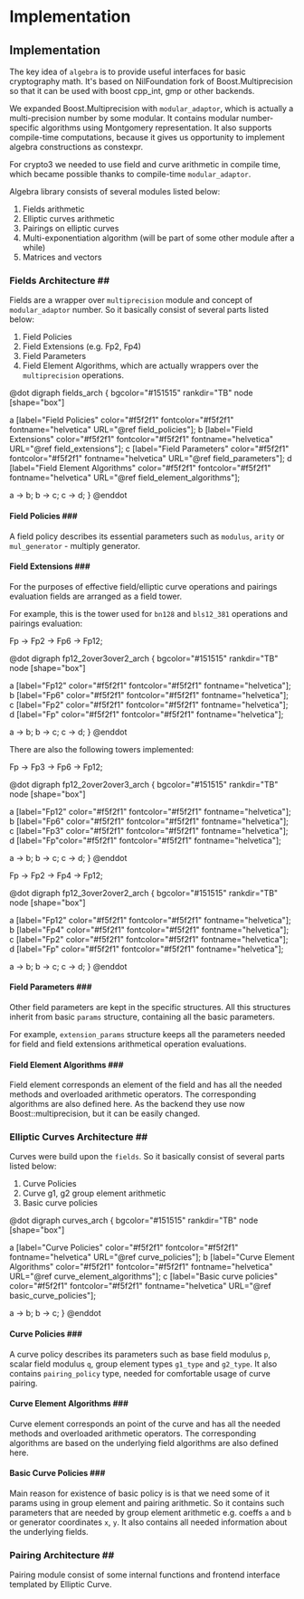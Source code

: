 # Implementation

## Implementation  <a href="#algebra_impl" id="algebra_impl"></a>

The key idea of `algebra` is to provide useful interfaces for basic cryptography math. It's based on NilFoundation fork of Boost.Multiprecision so that it can be used with boost cpp\_int, gmp or other backends.

We expanded Boost.Multiprecision with `modular_adaptor`, which is actually a multi-precision number by some modular. It contains modular number-specific algorithms using Montgomery representation. It also supports compile-time computations, because it gives us opportunity to implement algebra constructions as constexpr.

For crypto3 we needed to use field and curve arithmetic in compile time, which became possible thanks to compile-time `modular_adaptor`.

Algebra library consists of several modules listed below:

1. Fields arithmetic
2. Elliptic curves arithmetic
3. Pairings on elliptic curves
4. Multi-exponentiation algorithm (will be part of some other module after a while)
5. Matrices and vectors

### Fields Architecture ## <a href="#fields_architecture" id="fields_architecture"></a>

Fields are a wrapper over `multiprecision` module and concept of `modular_adaptor` number. So it basically consist of several parts listed below:

1. Field Policies
2. Field Extensions (e.g. Fp2, Fp4)
3. Field Parameters
4. Field Element Algorithms, which are actually wrappers over the `multiprecision` operations.

@dot digraph fields\_arch { bgcolor="#151515" rankdir="TB" node \[shape="box"]

a \[label="Field Policies" color="#f5f2f1" fontcolor="#f5f2f1" fontname="helvetica" URL="@ref field\_policies"]; b \[label="Field Extensions" color="#f5f2f1" fontcolor="#f5f2f1" fontname="helvetica" URL="@ref field\_extensions"]; c \[label="Field Parameters" color="#f5f2f1" fontcolor="#f5f2f1" fontname="helvetica" URL="@ref field\_parameters"]; d \[label="Field Element Algorithms" color="#f5f2f1" fontcolor="#f5f2f1" fontname="helvetica" URL="@ref field\_element\_algorithms"];

a -> b; b -> c; c -> d; } @enddot

#### Field Policies ### <a href="#field_policies" id="field_policies"></a>

A field policy describes its essential parameters such as `modulus`, `arity` or `mul_generator` - multiply generator.

#### Field Extensions ### <a href="#field_extensions" id="field_extensions"></a>

For the purposes of effective field/elliptic curve operations and pairings evaluation fields are arranged as a field tower.

For example, this is the tower used for `bn128` and `bls12_381` operations and pairings evaluation:

Fp -> Fp2 -> Fp6 -> Fp12;

@dot digraph fp12\_2over3over2\_arch { bgcolor="#151515" rankdir="TB" node \[shape="box"]

a \[label="Fp12" color="#f5f2f1" fontcolor="#f5f2f1" fontname="helvetica"]; b \[label="Fp6" color="#f5f2f1" fontcolor="#f5f2f1" fontname="helvetica"]; c \[label="Fp2" color="#f5f2f1" fontcolor="#f5f2f1" fontname="helvetica"]; d \[label="Fp" color="#f5f2f1" fontcolor="#f5f2f1" fontname="helvetica"];

a -> b; b -> c; c -> d; } @enddot

There are also the following towers implemented:

Fp -> Fp3 -> Fp6 -> Fp12;

@dot digraph fp12\_2over2over3\_arch { bgcolor="#151515" rankdir="TB" node \[shape="box"]

a \[label="Fp12" color="#f5f2f1" fontcolor="#f5f2f1" fontname="helvetica"]; b \[label="Fp6" color="#f5f2f1" fontcolor="#f5f2f1" fontname="helvetica"]; c \[label="Fp3" color="#f5f2f1" fontcolor="#f5f2f1" fontname="helvetica"]; d \[label="Fp"color="#f5f2f1" fontcolor="#f5f2f1" fontname="helvetica"];

a -> b; b -> c; c -> d; } @enddot

Fp -> Fp2 -> Fp4 -> Fp12;

@dot digraph fp12\_3over2over2\_arch { bgcolor="#151515" rankdir="TB" node \[shape="box"]

a \[label="Fp12" color="#f5f2f1" fontcolor="#f5f2f1" fontname="helvetica"]; b \[label="Fp4" color="#f5f2f1" fontcolor="#f5f2f1" fontname="helvetica"]; c \[label="Fp2" color="#f5f2f1" fontcolor="#f5f2f1" fontname="helvetica"]; d \[label="Fp" color="#f5f2f1" fontcolor="#f5f2f1" fontname="helvetica"];

a -> b; b -> c; c -> d; } @enddot

#### Field Parameters ### <a href="#field_parameters" id="field_parameters"></a>

Other field parameters are kept in the specific structures. All this structures inherit from basic `params` structure, containing all the basic parameters.

For example, `extension_params` structure keeps all the parameters needed for field and field extensions arithmetical operation evaluations.

#### Field Element Algorithms ### <a href="#field_element_algorithms" id="field_element_algorithms"></a>

Field element corresponds an element of the field and has all the needed methods and overloaded arithmetic operators. The corresponding algorithms are also defined here. As the backend they use now Boost::multiprecision, but it can be easily changed.

### Elliptic Curves Architecture ## <a href="#curves_architecture" id="curves_architecture"></a>

Curves were build upon the `fields`. So it basically consist of several parts listed below:

1. Curve Policies
2. Curve g1, g2 group element arithmetic
3. Basic curve policies

@dot digraph curves\_arch { bgcolor="#151515" rankdir="TB" node \[shape="box"]

a \[label="Curve Policies" color="#f5f2f1" fontcolor="#f5f2f1" fontname="helvetica" URL="@ref curve\_policies"]; b \[label="Curve Element Algorithms" color="#f5f2f1" fontcolor="#f5f2f1" fontname="helvetica" URL="@ref curve\_element\_algorithms"]; c \[label="Basic curve policies" color="#f5f2f1" fontcolor="#f5f2f1" fontname="helvetica" URL="@ref basic\_curve\_policies"];

a -> b; b -> c; } @enddot

#### Curve Policies ### <a href="#curve_policies" id="curve_policies"></a>

A curve policy describes its parameters such as base field modulus `p`, scalar field modulus `q`, group element types `g1_type` and `g2_type`. It also contains `pairing_policy` type, needed for comfortable usage of curve pairing.

#### Curve Element Algorithms ### <a href="#curve_element_algorithms" id="curve_element_algorithms"></a>

Curve element corresponds an point of the curve and has all the needed methods and overloaded arithmetic operators. The corresponding algorithms are based on the underlying field algorithms are also defined here.

#### Basic Curve Policies ### <a href="#basic_curve_policies" id="basic_curve_policies"></a>

Main reason for existence of basic policy is is that we need some of it params using in group element and pairing arithmetic. So it contains such parameters that are needed by group element arithmetic e.g. coeffs `a` and `b` or generator coordinates `x`, `y`. It also contains all needed information about the underlying fields.

### Pairing Architecture ## <a href="#pairing_architecture" id="pairing_architecture"></a>

Pairing module consist of some internal functions and frontend interface templated by Elliptic Curve.
